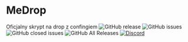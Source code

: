 # MeDrop
Oficjalny skrypt na drop z confingiem
![GitHub release](https://img.shields.io/github/release/Mefuuu/MeDrop.svg?style=for-the-badge)
![GitHub issues](https://img.shields.io/github/issues-raw/Mefuuu/MeDrop.svg?style=for-the-badge)
![GitHub closed issues](https://img.shields.io/github/issues-closed-raw/Mefuuu/MeDrop.svg?style=for-the-badge)
![GitHub All Releases](https://img.shields.io/github/downloads/Mefuuu/MeDrop/total.svg?style=for-the-badge)
[![Discord](https://img.shields.io/discord/425192525091831808.svg?style=for-the-badge)](https://discordapp.com/invite/kKpgtFB)

